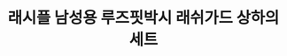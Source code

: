 ---
title: 래시플 남성용 루즈핏박시 래쉬가드 상하의 세트
price: 34,900
stars: 4.5
reviews: (2208)
image_url: https://thumbnail10.coupangcdn.com/thumbnails/remote/230x230ex/image/retail/images/4042023260916195-41b4b80b-3216-4298-9905-db997a82b3ea.jpg
---